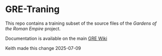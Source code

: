 # GRE-Traning

This repo contains a training subset of the source files of the *Gardens of the Roman Empire* project.

Documentation is available on the main [GRE Wiki](https://github.com/roman-gardens/gre/wiki)

Keith made this change 2025-07-09
